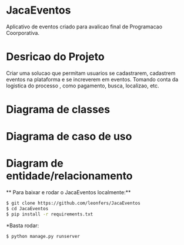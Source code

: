 # JacaEventos
  Aplicativo de eventos criado para avalicao final de Programacao Coorporativa.

# Desricao do Projeto
  Criar uma solucao que permitam usuarios se cadastrarem, cadastrem eventos na plataforma e se increverem em eventos. Tomando conta da logistica do processo , como pagamento,  busca, localizao, etc.
  
# Diagrama de classes

# Diagrama de caso de uso

# Diagram  de entidade/relacionamento

** Para baixar e rodar o JacaEventos localmente:**

```bash
$ git clone https://github.com/leonfers/JacaEventos
$ cd JacaEventos
$ pip install -r requirements.txt
```
*Basta rodar:
```bash
$ python manage.py runserver
```
